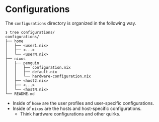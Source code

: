 # Configurations

The `configurations` directory is organized in the following way.

```text
❯ tree configurations/
configurations/
├── home
│   ├── <user1.nix>
│   ├── <...>
│   └── <userN.nix>
├── nixos
│   ├── penguin
│   │   ├── configuration.nix
│   │   ├── default.nix
│   │   └── hardware-configuration.nix
│   ├── <host2.nix>
│   ├── <...>
│   └── <hostN.nix>
└── README.md
```

- Inside of `home` are the user profiles and user-specific configurations.
- Inside of `nixos` are the hosts and host-specific configurations.
  - Think hardware configurations and other quirks.
